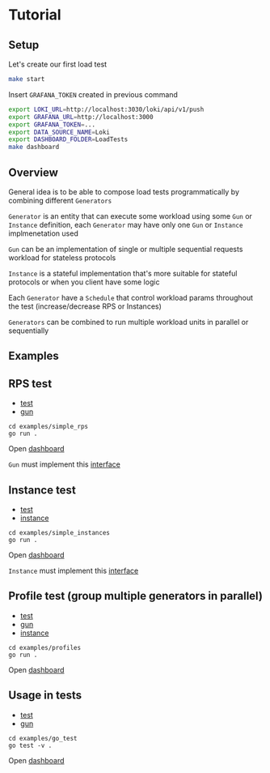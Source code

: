 # Tutorial
## Setup
Let's create our first load test
```bash
make start
```
Insert `GRAFANA_TOKEN` created in previous command
```bash
export LOKI_URL=http://localhost:3030/loki/api/v1/push
export GRAFANA_URL=http://localhost:3000
export GRAFANA_TOKEN=...
export DATA_SOURCE_NAME=Loki
export DASHBOARD_FOLDER=LoadTests
make dashboard
```
## Overview
General idea is to be able to compose load tests programmatically by combining different `Generators`

`Generator` is an entity that can execute some workload using some `Gun` or `Instance` definition, each `Generator` may have only one `Gun` or `Instance` implmenetation used

`Gun` can be an implementation of single or multiple sequential requests workload for stateless protocols

`Instance` is a stateful implementation that's more suitable for stateful protocols or when you client have some logic

Each `Generator` have a `Schedule` that control workload params throughout the test (increase/decrease RPS or Instances)

`Generators` can be combined to run multiple workload units in parallel or sequentially
## Examples

## RPS test
- [test](https://github.com/smartcontractkit/wasp/blob/master/examples/simple_rps/main.go#L9)
- [gun](https://github.com/smartcontractkit/wasp/blob/master/examples/simple_rps/gun.go#L23)
```
cd examples/simple_rps
go run .
```
Open [dashboard](http://localhost:3000/d/wasp/wasp-load-generator?orgId=1&var-test_group=generator_healthcheck&var-app=generator_healthcheck&var-cluster=generator_healthcheck&var-namespace=generator_healthcheck&var-branch=generator_healthcheck&var-commit=generator_healthcheck&from=now-5m&to=now&var-test_id=generator_healthcheck&var-gen_name=All&var-go_test_name=simple_rps&refresh=5s)

`Gun` must implement this [interface](https://github.com/smartcontractkit/wasp/blob/0dca04d432705472a8705ce473e175a77a3da9ed/wasp.go#L36)

## Instance test
- [test](https://github.com/smartcontractkit/wasp/blob/master/examples/simple_instances/main.go#L10)
- [instance](https://github.com/smartcontractkit/wasp/blob/master/examples/simple_instances/instance.go#L34)
```
cd examples/simple_instances
go run .
```
Open [dashboard](http://localhost:3000/d/wasp/wasp-load-generator?orgId=1&var-test_group=generator_healthcheck&var-app=generator_healthcheck&var-cluster=generator_healthcheck&var-namespace=generator_healthcheck&var-branch=generator_healthcheck&var-commit=generator_healthcheck&from=now-5m&to=now&var-test_id=generator_healthcheck&var-gen_name=All&var-go_test_name=simple_instances&refresh=5s)

`Instance` must implement this [interface](https://github.com/smartcontractkit/wasp/blob/2be83837defe2b1c7aa3aa187a34e698ff7fde69/wasp.go#L41)

## Profile test (group multiple generators in parallel)
- [test](https://github.com/smartcontractkit/wasp/blob/master/examples/profiles/main.go#L10)
- [gun](https://github.com/smartcontractkit/wasp/blob/master/examples/profiles/gun.go#L23)
- [instance](https://github.com/smartcontractkit/wasp/blob/master/examples/profiles/instance.go#L34)
```
cd examples/profiles
go run .
```
Open [dashboard](http://localhost:3000/d/wasp/wasp-load-generator?orgId=1&var-test_group=generator_healthcheck&var-app=generator_healthcheck&var-cluster=generator_healthcheck&var-namespace=generator_healthcheck&var-branch=generator_healthcheck&var-commit=generator_healthcheck&from=now-5m&to=now&var-test_id=generator_healthcheck&var-gen_name=All&var-go_test_name=my_test_ws&var-go_test_name=my_test&refresh=5s)

## Usage in tests
- [test](https://github.com/smartcontractkit/wasp/blob/master/examples/go_test/main_test.go#L15)
- [gun](https://github.com/smartcontractkit/wasp/blob/master/examples/go_test/gun.go#L23)
```
cd examples/go_test
go test -v .
```
Open [dashboard](http://localhost:3000/d/wasp/wasp-load-generator?orgId=1&var-test_group=generator_healthcheck&var-app=generator_healthcheck&var-cluster=generator_healthcheck&var-namespace=generator_healthcheck&var-branch=generator_healthcheck&var-commit=generator_healthcheck&from=now-5m&to=now&var-test_id=generator_healthcheck&var-gen_name=All&var-go_test_name=TestProfile&refresh=5s)